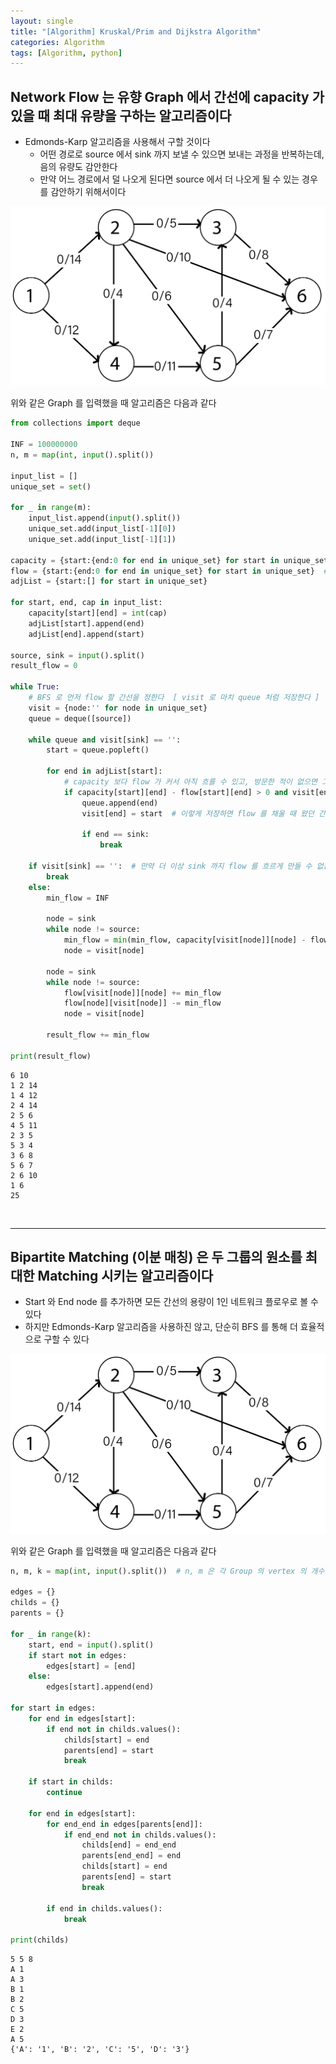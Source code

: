 ```yaml
---
layout: single
title: "[Algorithm] Kruskal/Prim and Dijkstra Algorithm"
categories: Algorithm
tags: [Algorithm, python]
---
```



## Network Flow 는 유향 Graph 에서 간선에 capacity 가 있을 때 최대 유량을 구하는 알고리즘이다
- Edmonds-Karp 알고리즘을 사용해서 구할 것이다
  - 어떤 경로로 source 에서 sink 까지 보낼 수 있으면 보내는 과정을 반복하는데, 음의 유량도 감안한다 <br>
  - 만약 어느 경로에서 덜 나오게 된다면 source 에서 더 나오게 될 수 있는 경우를 감안하기 위해서이다 <br>


<img src="/assets/img/Network_Flow.png">  <br>

위와 같은 Graph 를 입력했을 때 알고리즘은 다음과 같다


```python
from collections import deque

INF = 100000000
n, m = map(int, input().split())

input_list = []
unique_set = set()

for _ in range(m):
    input_list.append(input().split())
    unique_set.add(input_list[-1][0])
    unique_set.add(input_list[-1][1])

capacity = {start:{end:0 for end in unique_set} for start in unique_set}  # 어떤 간선의 용량
flow = {start:{end:0 for end in unique_set} for start in unique_set}  # 실제로 간선에 흐르는 양
adjList = {start:[] for start in unique_set}

for start, end, cap in input_list:
    capacity[start][end] = int(cap)
    adjList[start].append(end)
    adjList[end].append(start)

source, sink = input().split()
result_flow = 0

while True:
    # BFS 로 먼저 flow 할 간선을 정한다  [ visit 로 마치 queue 처럼 저장한다 ]
    visit = {node:'' for node in unique_set}
    queue = deque([source])

    while queue and visit[sink] == '':
        start = queue.popleft()

        for end in adjList[start]:
            # capacity 보다 flow 가 커서 아직 흐를 수 있고, 방문한 적이 없으면 그 vertex 로 간선을 정한다
            if capacity[start][end] - flow[start][end] > 0 and visit[end] == '':
                queue.append(end)
                visit[end] = start  # 이렇게 저장하면 flow 를 채울 때 왔던 간선들을 되돌아갈 수 있다

                if end == sink:
                    break

    if visit[sink] == '':  # 만약 더 이상 sink 까지 flow 를 흐르게 만들 수 없는 경우
        break
    else:
        min_flow = INF

        node = sink
        while node != source:
            min_flow = min(min_flow, capacity[visit[node]][node] - flow[visit[node]][node])
            node = visit[node]

        node = sink
        while node != source:
            flow[visit[node]][node] += min_flow
            flow[node][visit[node]] -= min_flow
            node = visit[node]

        result_flow += min_flow

print(result_flow)
```

    6 10
    1 2 14
    1 4 12
    2 4 14
    2 5 6
    4 5 11
    2 3 5
    5 3 4
    3 6 8
    5 6 7
    2 6 10
    1 6
    25
    

<br> <hr>

## Bipartite Matching (이분 매칭) 은 두 그룹의 원소를 최대한 Matching 시키는 알고리즘이다
- Start 와 End node 를 추가하면 모든 간선의 용량이 1인 네트워크 플로우로 볼 수 있다
- 하지만 Edmonds-Karp 알고리즘을 사용하진 않고, 단순히 BFS 를 통해 더 효율적으로 구할 수 있다


<img src="/assets/img/Network_Flow.png">  <br>

위와 같은 Graph 를 입력했을 때 알고리즘은 다음과 같다


```python
n, m, k = map(int, input().split())  # n, m 은 각 Group 의 vertex 의 개수이며, k 는 간선의 개수이다

edges = {}
childs = {}
parents = {}

for _ in range(k):
    start, end = input().split()
    if start not in edges:
        edges[start] = [end]
    else:
        edges[start].append(end)
    
for start in edges:
    for end in edges[start]:
        if end not in childs.values():
            childs[start] = end
            parents[end] = start
            break
    
    if start in childs:
        continue
    
    for end in edges[start]:
        for end_end in edges[parents[end]]:
            if end_end not in childs.values():
                childs[end] = end_end
                parents[end_end] = end
                childs[start] = end
                parents[end] = start
                break
        
        if end in childs.values():
            break

print(childs)
```

    5 5 8
    A 1
    A 3
    B 1
    B 2
    C 5
    D 3
    E 2
    A 5
    {'A': '1', 'B': '2', 'C': '5', 'D': '3'}
    
